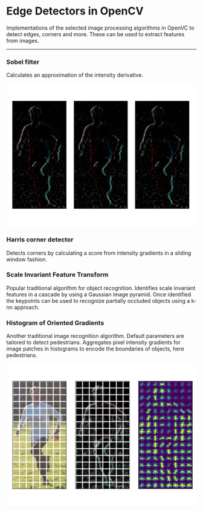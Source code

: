 # Edge Detectors in OpenCV

Implementations of the selected image processing algorithms in OpenVC to detect edges, corners and more. These can be used to extract features from images.

___________________________________

### Sobel filter

Calculates an approximation of the intensity derivative.

![First order gradients](images/hog-example-gradients.png "Fist order gradients")


### Harris corner detector

Detects corners by calculating a score from intensity gradients in a sliding window fashion.


### Scale Invariant Feature Transform

Popular traditional algorithm for object recognition. Identifies scale invariant features in a cascade by using a Gaussian image pyramid. Once identified the keypoints can be used to recognize partially occluded objects using a k-nn approach.


### Histogram of Oriented Gradients

Another traditional image recognition algorithm. Default parameters are tailored to detect pedestrians. Aggregates pixel intensity gradients for image patches in histograms to encode the boundaries of objects, here pedestrians.

![hog example](images/hog-example.png "HOG example")
